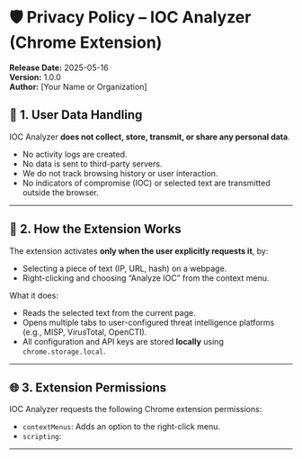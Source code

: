 # 🛡️ Privacy Policy – IOC Analyzer (Chrome Extension)

**Release Date:** 2025-05-16  
**Version:** 1.0.0  
**Author:** [Your Name or Organization]

## 🔐 1. User Data Handling

IOC Analyzer **does not collect, store, transmit, or share any personal data**.

- No activity logs are created.
- No data is sent to third-party servers.
- We do not track browsing history or user interaction.
- No indicators of compromise (IOC) or selected text are transmitted outside the browser.

---

## 🔧 2. How the Extension Works

The extension activates **only when the user explicitly requests it**, by:

- Selecting a piece of text (IP, URL, hash) on a webpage.
- Right-clicking and choosing “Analyze IOC” from the context menu.

What it does:
- Reads the selected text from the current page.
- Opens multiple tabs to user-configured threat intelligence platforms (e.g., MISP, VirusTotal, OpenCTI).
- All configuration and API keys are stored **locally** using `chrome.storage.local`.

---

## 🌐 3. Extension Permissions

IOC Analyzer requests the following Chrome extension permissions:

- `contextMenus`: Adds an option to the right-click menu.
- `scripting`:
****
